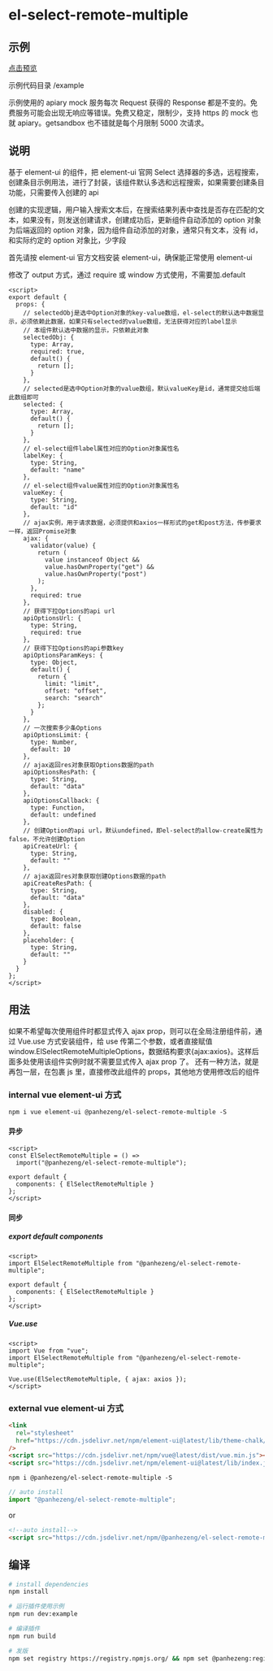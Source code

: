 # el-select-remote-multiple

## 示例

[点击预览](https://panhezeng.github.io/el-select-remote-multiple/)

示例代码目录 /example

示例使用的 apiary mock 服务每次 Request 获得的 Response 都是不变的。免费服务可能会出现无响应等错误。免费又稳定，限制少，支持 https 的 mock 也就 apiary。getsandbox 也不错就是每个月限制 5000 次请求。

## 说明

基于 element-ui 的组件，把 element-ui 官网 Select 选择器的多选，远程搜索，创建条目示例用法，进行了封装，该组件默认多选和远程搜索，如果需要创建条目功能，只需要传入创建的 api

创建的实现逻辑，用户输入搜索文本后，在搜索结果列表中查找是否存在匹配的文本，如果没有，则发送创建请求，创建成功后，更新组件自动添加的 option 对象为后端返回的 option 对象，因为组件自动添加的对象，通常只有文本，没有 id，和实际约定的 option 对象比，少字段

首先请按 element-ui 官方文档安装 element-ui，确保能正常使用 element-ui

修改了 output 方式，通过 require 或 window 方式使用，不需要加.default

```vue
<script>
export default {
  props: {
    // selectedObj是选中Option对象的key-value数组，el-select的默认选中数据显示，必须依赖此数据，如果只有selected的value数组，无法获得对应的label显示
    // 本组件默认选中数据的显示，只依赖此对象
    selectedObj: {
      type: Array,
      required: true,
      default() {
        return [];
      }
    },
    // selected是选中Option对象的value数组，默认valueKey是id，通常提交给后端此数组即可
    selected: {
      type: Array,
      default() {
        return [];
      }
    },
    // el-select组件label属性对应的Option对象属性名
    labelKey: {
      type: String,
      default: "name"
    },
    // el-select组件value属性对应的Option对象属性名
    valueKey: {
      type: String,
      default: "id"
    },
    // ajax实例，用于请求数据，必须提供和axios一样形式的get和post方法，传参要求一样，返回Promise对象
    ajax: {
      validator(value) {
        return (
          value instanceof Object &&
          value.hasOwnProperty("get") &&
          value.hasOwnProperty("post")
        );
      },
      required: true
    },
    // 获得下拉Options的api url
    apiOptionsUrl: {
      type: String,
      required: true
    },
    // 获得下拉Options的api参数key
    apiOptionsParamKeys: {
      type: Object,
      default() {
        return {
          limit: "limit",
          offset: "offset",
          search: "search"
        };
      }
    },
    // 一次搜索多少条Options
    apiOptionsLimit: {
      type: Number,
      default: 10
    },
    // ajax返回res对象获取Options数据的path
    apiOptionsResPath: {
      type: String,
      default: "data"
    },
    apiOptionsCallback: {
      type: Function,
      default: undefined
    },
    // 创建Option的api url，默认undefined，即el-select的allow-create属性为false，不允许创建Option
    apiCreateUrl: {
      type: String,
      default: ""
    },
    // ajax返回res对象获取创建Options数据的path
    apiCreateResPath: {
      type: String,
      default: "data"
    },
    disabled: {
      type: Boolean,
      default: false
    },
    placeholder: {
      type: String,
      default: ""
    }
  }
};
</script>
```

## 用法

如果不希望每次使用组件时都显式传入 ajax prop，则可以在全局注册组件前，通过 Vue.use 方式安装组件，给 use 传第二个参数，或者直接赋值 window.ElSelectRemoteMultipleOptions，数据结构要求{ajax:axios}。这样后面多处使用该组件实例时就不需要显式传入 ajax prop 了。
还有一种方法，就是再包一层，在包裹 js 里，直接修改此组件的 props，其他地方使用修改后的组件

### internal vue element-ui 方式

`npm i vue element-ui @panhezeng/el-select-remote-multiple -S`

#### 异步

```vue
<script>
const ElSelectRemoteMultiple = () =>
  import("@panhezeng/el-select-remote-multiple");

export default {
  components: { ElSelectRemoteMultiple }
};
</script>
```

#### 同步

##### export default components

```vue
<script>
import ElSelectRemoteMultiple from "@panhezeng/el-select-remote-multiple";

export default {
  components: { ElSelectRemoteMultiple }
};
</script>
```

##### Vue.use

```vue
<script>
import Vue from "vue";
import ElSelectRemoteMultiple from "@panhezeng/el-select-remote-multiple";

Vue.use(ElSelectRemoteMultiple, { ajax: axios });
</script>
```

### external vue element-ui 方式

```html
<link
  rel="stylesheet"
  href="https://cdn.jsdelivr.net/npm/element-ui@latest/lib/theme-chalk/index.css"
/>
<script src="https://cdn.jsdelivr.net/npm/vue@latest/dist/vue.min.js"></script>
<script src="https://cdn.jsdelivr.net/npm/element-ui@latest/lib/index.js"></script>
```

`npm i @panhezeng/el-select-remote-multiple -S`

```javascript
// auto install
import "@panhezeng/el-select-remote-multiple";
```

or

```html
<!--auto install-->
<script src="https://cdn.jsdelivr.net/npm/@panhezeng/el-select-remote-multiple@latest/dist/el-select-remote-multiple.min.js"></script>
```

## 编译

```bash
# install dependencies
npm install

# 运行插件使用示例
npm run dev:example

# 编译插件
npm run build

# 发版
npm set registry https://registry.npmjs.org/ && npm set @panhezeng:registry https://registry.npmjs.org/ && npm version patch && npm publish --access public && npm set registry https://registry.npm.taobao.org/ && npm set @panhezeng:registry https://registry.npm.taobao.org/

```
